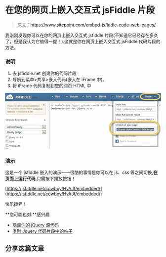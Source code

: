 # 在您的网页上嵌入交互式 jsFiddle 片段

> 原文：<https://www.sitepoint.com/embed-jsfiddle-code-web-pages/>

我刚刚发现你可以在你的网页上嵌入交互式 jsfiddle 片段(不知道它已经存在多久了，但是我认为它值得一提！).这就是你在网页上嵌入交互式 jsFiddle 代码片段的方法。

### 说明

1.  去 jsfiddle.net 创建你的代码片段
2.  导航到菜单>共享>嵌入代码(嵌入在 iFrame 中)。
3.  将 iFrame 代码复制到您的网页 HTML 中

![jsfiddle-embed](img/d4fb872e6d74799fccfc9d3095884bd3.png "jsfiddle-embed")


### 演示

这是一个 jsfiddle 嵌入的演示——很酷的事情是你可以在 js、css 等之间切换,**在页面上运行代码**,只需按下播放按钮！

[https://jsfiddle.net/cowboy/HvAJf/embedded/](https://jsfiddle.net/cowboy/HvAJf/embedded/)

快乐拨弄！

**您可能也对:**感兴趣

*   [隐藏你的 jQuery 源代码](http://www.jquery4u.com/security/hide-jquery-source-code/)
*   [类别 Jquery 代码片段中的帖子](http://www.jquery4u.com/category/snippets/)

## 分享这篇文章